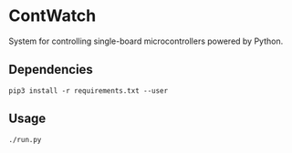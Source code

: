 # ContWatch

System for controlling single-board microcontrollers powered by Python.

## Dependencies

```shell
pip3 install -r requirements.txt --user
```
## Usage

```shell
./run.py
```